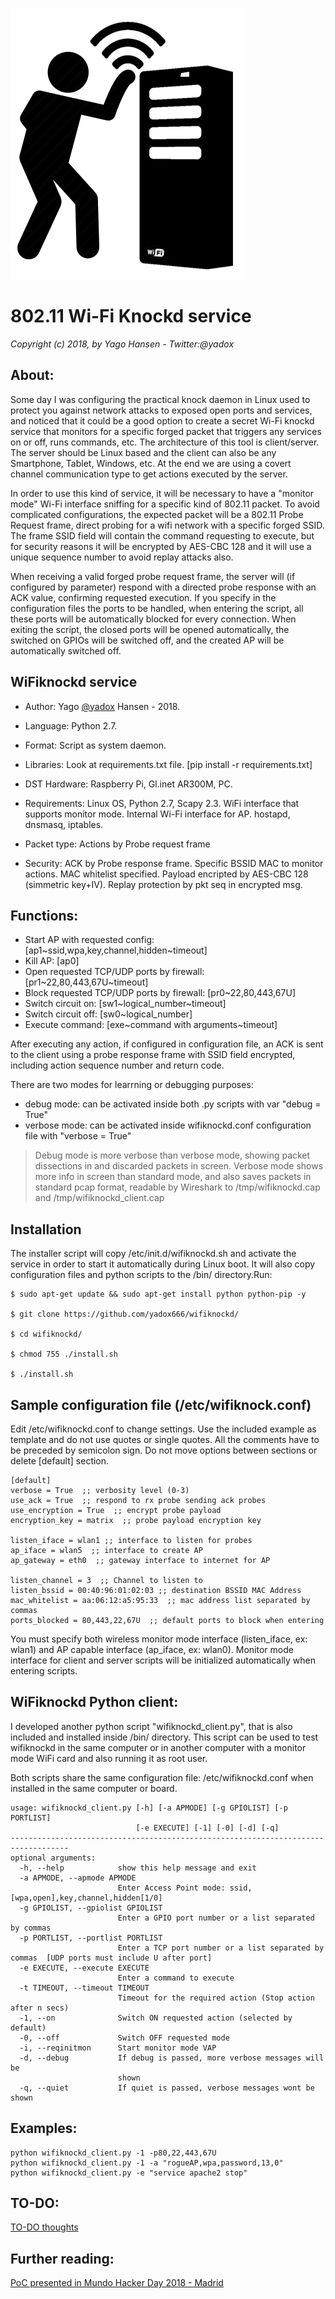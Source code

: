 ![Wifiknockd](/images/wifiknockd.png?raw=true&s=100)
# 802.11 Wi-Fi Knockd service #

*Copyright (c) 2018, by Yago Hansen - Twitter:@yadox*

## About:
Some day I was configuring the practical knock daemon in Linux used to protect you against
network attacks to exposed open ports and services, and noticed that it could be a good
option to create a secret Wi-Fi knockd service that monitors for a specific forged packet
that triggers any services on or off, runs commands, etc. The architecture of this tool is
client/server. The server should be Linux based and the client can also be any Smartphone,
Tablet, Windows, etc. At the end we are using a covert channel communication type to get
actions executed by the server.

In order to use this kind of service,  it will be necessary to have a "monitor mode" Wi-Fi 
interface sniffing for a specific kind of 802.11 packet. To avoid complicated configurations, 
the expected packet will be a 802.11 Probe Request frame, direct probing for a wifi network 
with a specific forged SSID. The frame SSID field will contain the command requesting to execute, 
but for security reasons it will be encrypted by AES-CBC 128  and it will use a unique sequence 
number to avoid replay attacks also. 

When receiving a valid forged probe request frame, the server will (if configured by parameter) 
respond with a directed probe response with an ACK value, confirming requested execution. If you
specify in the configuration files the ports to be handled, when entering the script, all these
ports will be automatically blocked for every connection. When exiting the script, the closed 
ports will be opened automatically, the switched on GPIOs will be switched off, and the created 
AP will be automatically switched off.


## WiFiknockd service
* Author:		Yago [@yadox](https://twitter.com/yadox) Hansen - 2018.
* Language:  		Python 2.7.
* Format:    		Script as system daemon.
* Libraries: 		Look at requirements.txt file.
			[pip install -r requirements.txt]
* DST Hardware:  	Raspberry Pi, Gl.inet AR300M, PC.
* Requirements:		Linux OS, Python 2.7, Scapy 2.3.
			WiFi interface that supports  monitor mode.
			Internal Wi-Fi interface for AP.
			hostapd, dnsmasq, iptables.

* Packet type:  	Actions by Probe request frame
* Security:     	ACK by Probe response frame.
			Specific BSSID MAC to monitor actions.
	      		MAC whitelist specified.
	      		Payload encripted by AES-CBC 128 (simmetric key+IV).
			Replay protection by pkt seq in encrypted msg.


## Functions:
- Start AP with requested config: [ap1\~ssid,wpa,key,channel,hidden\~timeout]
- Kill AP: [ap0]
- Open requested TCP/UDP ports by firewall: [pr1\~22,80,443,67U\~timeout]
- Block requested TCP/UDP ports by firewall:  [pr0\~22,80,443,67U]
- Switch circuit on:  [sw1\~logical_number\~timeout]
- Switch circuit off:  [sw0\~logical_number]
- Execute command: [exe\~command with arguments\~timeout]

After executing any action, if configured in configuration file, an ACK is
sent to the client using a probe response frame with SSID field encrypted,
including action sequence number and return code. 

There are two modes for learrning or debugging purposes: 

* debug mode:  can be activated inside both .py scripts with var "debug = True"
* verbose mode: can be activated inside wifiknockd.conf configuration file with "verbose = True"

> Debug mode is more verbose than verbose mode, showing packet dissections in 
and discarded packets in screen. Verbose mode shows more info in screen than
standard mode, and also saves packets in standard pcap format, readable by
Wireshark to /tmp/wifiknockd.cap and /tmp/wifiknockd_client.cap


## Installation
The installer script will copy /etc/init.d/wifiknockd.sh and activate the 
service in order to start it automatically during Linux boot. It will also
copy configuration files and python scripts to the /bin/ directory.Run:

```
$ sudo apt-get update && sudo apt-get install python python-pip -y

$ git clone https://github.com/yadox666/wifiknockd/

$ cd wifiknockd/

$ chmod 755 ./install.sh

$ ./install.sh
```

## Sample configuration file (/etc/wifiknock.conf)
Edit /etc/wifiknockd.conf to change settings. Use the included example as template
and do not use quotes or single quotes. All the comments have to be preceded by 
semicolon sign. Do not move options between sections or delete [default] section.
```
[default]
verbose = True  ;; verbosity level (0-3)
use_ack = True  ;; respond to rx probe sending ack probes
use_encryption = True  ;; encrypt probe payload
encryption_key = matrix  ;; probe payload encryption key

listen_iface = wlan1 ;; interface to listen for probes
ap_iface = wlan5  ;; interface to create AP
ap_gateway = eth0  ;; gateway interface to internet for AP

listen_channel = 3  ;; Channel to listen to
listen_bssid = 00:40:96:01:02:03 ;; destination BSSID MAC Address
mac_whitelist = aa:06:12:a5:95:33  ;; mac address list separated by commas
ports_blocked = 80,443,22,67U  ;; default ports to block when entering
```
You must specify both wireless monitor mode interface (listen_iface, ex: wlan1) and
AP capable interface (ap_iface, ex: wlan0). Monitor mode interface for client and 
server scripts will be initialized automatically when entering scripts. 

## WiFiknockd Python client:
I developed another python script "wifiknockd_client.py", that is also included
and installed inside /bin/ directory. This script can be used to test wifiknockd
in the same computer or in another computer with a monitor mode WiFi card and also
running it as root user.

Both scripts share the same configuration file: /etc/wifiknockd.conf when installed
in the same computer or board.

```
usage: wifiknockd_client.py [-h] [-a APMODE] [-g GPIOLIST] [-p PORTLIST]
                            [-e EXECUTE] [-1] [-0] [-d] [-q]
-----------------------------------------------------------------------------------
optional arguments:
  -h, --help            show this help message and exit
  -a APMODE, --apmode APMODE
                        Enter Access Point mode: ssid,[wpa,open],key,channel,hidden[1/0]
  -g GPIOLIST, --gpiolist GPIOLIST
                        Enter a GPIO port number or a list separated by commas
  -p PORTLIST, --portlist PORTLIST
                        Enter a TCP port number or a list separated by commas  [UDP ports must include U after port]
  -e EXECUTE, --execute EXECUTE
                        Enter a command to execute
  -t TIMEOUT, --timeout TIMEOUT
                        Timeout for the required action (Stop action after n secs)
  -1, --on              Switch ON requested action (selected by default)
  -0, --off             Switch OFF requested mode
  -i, --reqinitmon      Start monitor mode VAP
  -d, --debug           If debug is passed, more verbose messages will be
                        shown
  -q, --quiet           If quiet is passed, verbose messages wont be shown
```

## Examples:
```
python wifiknockd_client.py -1 -p80,22,443,67U
python wifiknockd_client.py -1 -a "rogueAP,wpa,password,13,0"
python wifiknockd_client.py -e "service apache2 stop"
```

## TO-DO:
[TO-DO thoughts](/TODO) 

## Further reading:
[PoC presented in Mundo Hacker Day 2018 - Madrid](http://mundohackerday.com/)


